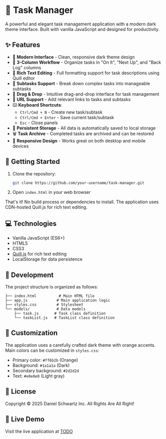 # 🚀 Task Manager

A powerful and elegant task management application with a modern dark theme interface. Built with vanilla JavaScript and designed for productivity.

## ✨ Features

- 📱 **Modern Interface** - Clean, responsive dark theme design
- 🎯 **3-Column Workflow** - Organize tasks in "On It", "Next Up", and "Back Log" columns
- 📝 **Rich Text Editing** - Full formatting support for task descriptions using Quill editor
- 📑 **Subtasks Support** - Break down complex tasks into manageable subtasks
- 🔄 **Drag & Drop** - Intuitive drag-and-drop interface for task management
- 🔗 **URL Support** - Add relevant links to tasks and subtasks
- ⌨️ **Keyboard Shortcuts**:
  - `Ctrl/Cmd + N` - Create new task/subtask
  - `Ctrl/Cmd + Enter` - Save current task/subtask
  - `Esc` - Close panels
- 💾 **Persistent Storage** - All data is automatically saved to local storage
- 🗑️ **Task Archive** - Completed tasks are archived and can be restored
- 📱 **Responsive Design** - Works great on both desktop and mobile devices

## 🚀 Getting Started

1. Clone the repository:
   ```bash
   git clone https://github.com/your-username/task-manager.git
   ```

2. Open `index.html` in your web browser

That's it! No build process or dependencies to install. The application uses CDN-hosted Quill.js for rich text editing.

## 💻 Technologies

- Vanilla JavaScript (ES6+)
- HTML5
- CSS3
- [Quill.js](https://quilljs.com/) for rich text editing
- LocalStorage for data persistence

## 🔨 Development

The project structure is organized as follows:

```
├── index.html          # Main HTML file
├── app.js             # Main application logic
├── styles.css         # Stylesheet
└── models/            # Data models
    ├── task.js       # Task class definition
    └── taskList.js   # TaskList class definition
```

## 🎨 Customization

The application uses a carefully crafted dark theme with orange accents. Main colors can be customized in `styles.css`:

- Primary color: `#ff6b2b` (Orange)
- Background: `#1a1a1a` (Dark)
- Secondary background: `#2d2d2d`
- Text: `#e0e0e0` (Light gray)

## 📝 License

Copyright © 2025 Daniel Schwartz Inc. All Rights Are All Right!

## 🔗 Live Demo

Visit the live application at [TODO](https://danielschwartz85.github.io/todo-board)
